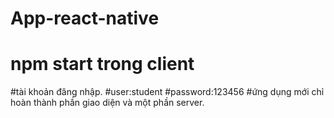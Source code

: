 # App-react-native
# npm start trong client
#tài khoản đăng nhập.
#user:student
#password:123456
#ứng dụng mới chỉ hoàn thành phần giao diện và một phần server.

